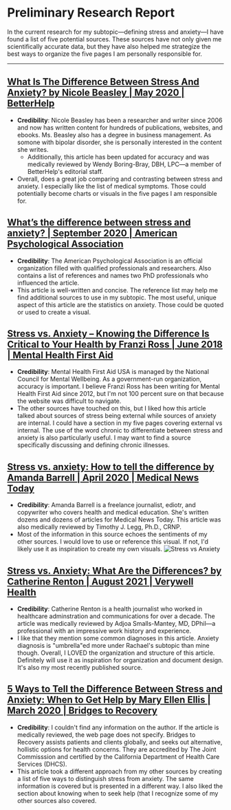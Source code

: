 # Preliminary Research Report

In the current research for my subtopic—defining stress and anxiety—I have found a list of five potential sources. These sources have not only given me scientifically accurate data, but they have also helped me strategize the best ways to organize the five pages I am personally responsible for. 

***

## [What Is The Difference Between Stress And Anxiety? by Nicole Beasley | May 2020 | BetterHelp](https://www.betterhelp.com/advice/stress/what-is-the-difference-between-stress-and-anxiety/?utm_source=AdWords&utm_medium=Search_PPC_c&utm_term=_b&utm_content=77548444015&network=g&placement&target&matchtype=b&utm_campaign=6459244691&ad_type=text&adposition&gclid=Cj0KCQjw_fiLBhDOARIsAF4khR3TPtc0HB0vptX7QEO8g3v7vWHACrKg9_yw_QcDsN0RFfeCpmbT-G4aAqm-EALw_wcB)

* **Credibility**: Nicole Beasley has been a researcher and writer since 2006 and now has written content for hundreds of publications, websites, and ebooks. Ms. Beasley also has a degree in business management. As somone with bipolar disorder, she is personally interested in the content she writes.
    * Additionally, this article has been updated for accuracy and was medically reviewed by Wendy Boring-Bray, DBH, LPC—a member of BetterHelp's editorial staff. 
* Overall, does a great job comparing and contrasting between stress and anxiety. I especially like the list of medical symptoms. Those could potentially become charts or visuals in the five pages I am responsible for. 

## [What’s the difference between stress and anxiety? | September 2020 | American Psychological Association](https://www.apa.org/topics/stress/anxiety-difference)

* **Credibility**: The American Psychological Association is an official organization filled with qualified professionals and researchers. Also contains a list of references and names two PhD professionals who influenced the article.
* This article is well-written and concise. The reference list may help me find additional sources to use in my subtopic. The most useful, unique aspect of this article are the statistics on anxiety. Those could be quoted or used to create a visual. 

## [Stress vs. Anxiety – Knowing the Difference Is Critical to Your Health by Franzi Ross | June 2018 | Mental Health First Aid](https://www.mentalhealthfirstaid.org/external/2018/06/stress-vs-anxiety/)

* **Credibility**: Mental Health First Aid USA is managed by the National Council for Mental Wellbeing. As a government-run organization, accuracy is important. I believe Franzi Ross has been writing for Mental Health First Aid since 2012, but I'm not 100 percent sure on that because the website was difficult to navigate.
* The other sources have touched on this, but I liked how this article talked about sources of stress being external while sources of anxiety are internal. I could have a section in my five pages covering external vs internal. The use of the word chronic to differentiate between stress and anxiety is also particularly useful. I may want to find a source specifically discussing and defining chronic illnesses.

## [Stress vs. anxiety: How to tell the difference by Amanda Barrell | April 2020 | Medical News Today](https://www.medicalnewstoday.com/articles/stress-vs-anxiety)

* **Credibility**: Amanda Barrell is a freelance journalist, ediotr, and copywriter who covers health and medical education. She's written dozens and dozens of articles for Medical News Today. This article was also medically reviewed by Timothy J. Legg, Ph.D., CRNP.
* Most of the information in this source echoes the sentiments of my other sources. I would love to use or reference this visual. If not, I'd likely use it as inspiration to create my own visuals. 
![Stress vs Anxiety](https://i0.wp.com/post.medicalnewstoday.com/wp-content/uploads/sites/3/2020/04/115214-stress-vs-anxiety-1296x1943-2x3-body-en.20210727191804795.jpg?w=1155&h=3509)

## [Stress vs. Anxiety: What Are the Differences? by Catherine Renton | August 2021 | Verywell Health](https://www.verywellhealth.com/stress-vs-anxiety-5194726)
* **Credibility**: Catherine Renton is a health journalist who worked in healthcare adminstration and communications for over a decade. The article was medically reviewed by Adjoa Smalls-Mantey, MD, DPhil—a professional with an impressive work history and experience. 
* I like that they mention some common diagnoses in this article. Anxiety diagnosis is "umbrella"ed more under Rachael's subtopic than mine though. Overall, I LOVED the organization and structure of this article. Definitely will use it as inspiration for organization and document design. It's also my most recently published source. 

## [5 Ways to Tell the Difference Between Stress and Anxiety: When to Get Help by Mary Ellen Ellis | March 2020 | Bridges to Recovery](https://www.bridgestorecovery.com/blog/5-ways-to-tell-the-difference-between-stress-and-anxiety-when-to-get-help/)
* **Credibility**: I couldn't find any information on the author. If the article is medically reviewed, the web page does not specify. Bridges to Recovery assists patients and clients globally, and seeks out alternative, hollistic options for health concerns. They are accredited by The Joint Commisssion and certified by the California Department of Health Care Services (DHCS).
* This article took a different approach from my other sources by creating a list of five ways to distinguish stress from anxiety. The same information is covered but is presented in a different way. I also liked the section about knowing when to seek help (that I recognize some of my other sources also covered. 
